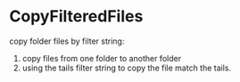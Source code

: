 # CopyFilteredFiles

copy folder files by filter string:
1. copy files from one folder to another folder
2. using the tails filter string to copy the file match the tails.
